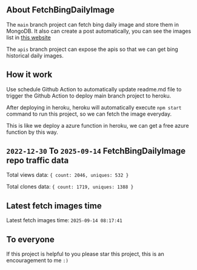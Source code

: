 ## About FetchBingDailyImage

The `main` branch project can fetch bing daily image and store them in MongoDB.
It also can create a post automatically, you can see the images list in [this website](https://oursalbum.netlify.app)

The `apis` branch project can expose the apis so that we can get bing historical daily images.

## How it work

Use schedule Github Action to automatically update readme.md file to trigger the Github Action to deploy main branch project to heroku.

After deploying in heroku, heroku will automatically execute `npm start` command to run this project, so we can fetch the image everyday.

This is like we deploy a azure function in heroku, we can get a free azure function by this way.

## `2022-12-30` To `2025-09-14` FetchBingDailyImage repo traffic data

Total views data: `{ count: 2046, uniques: 532 }`

Total clones data: `{ count: 1719, uniques: 1388 }`

## Latest fetch images time

Latest fetch images time: `2025-09-14 08:17:41`

## To everyone

If this project is helpful to you please star this project, this is an encouragement to me `:)`



